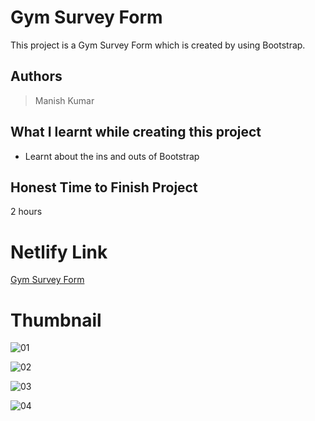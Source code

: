 
# Gym Survey Form

This project is a Gym Survey Form which is created by using Bootstrap.





## Authors

 >Manish Kumar


## What I learnt while creating this project

- Learnt about the ins and outs of Bootstrap



## Honest Time to Finish Project

2 hours



# Netlify Link

[Gym Survey Form](https://gym-survey-form.netlify.app/)

# Thumbnail

![01](https://user-images.githubusercontent.com/102028645/186226170-90ed16cd-cc58-46ad-8e44-e544d5126aca.jpg)

![02](https://user-images.githubusercontent.com/102028645/186226194-cd7ea7a8-18b3-4e3d-9660-06afbe0b5143.jpg)

![03](https://user-images.githubusercontent.com/102028645/186226248-2ada313f-5740-4531-b95e-2c762f49f579.jpeg)

![04](https://user-images.githubusercontent.com/102028645/186226269-ce1b5e41-d046-4567-b438-a1e849a38cba.jpeg)

